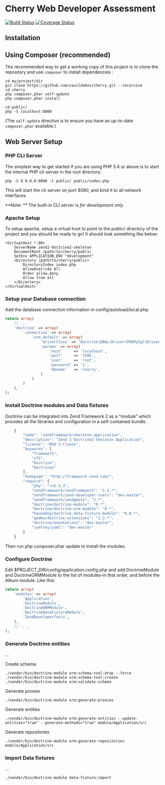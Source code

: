 Cherry Web Developer Assessment
=======================

[![Build Status](https://travis-ci.org/vasildakov/cherry.svg?branch=master)](https://travis-ci.org/vasildakov/boss-poker-gds)
[![Coverage Status](https://coveralls.io/repos/vasildakov/cherry/badge.png)](https://coveralls.io/r/vasildakov/boss-poker-gds)

Installation
------------

Using Composer (recommended)
----------------------------
The recommended way to get a working copy of this project is to clone the repository
and use `composer` to install dependencies :

```console
cd my/project/dir
git clone https://github.com/vasildakov/cherry.git --recursive
cd cherry
php composer.phar self-update
php composer.phar install

cd public/
php -S localhost:8000
```

(The `self-update` directive is to ensure you have an up-to-date `composer.phar` available.)



Web Server Setup
----------------

### PHP CLI Server

The simplest way to get started if you are using PHP 5.4 or above is to start the internal PHP cli-server in the root directory:

```console
php -S 0.0.0.0:8080 -t public/ public/index.php
```

This will start the cli-server on port 8080, and bind it to all network
interfaces.

**Note: ** The built-in CLI server is *for development only*.

### Apache Setup

To setup apache, setup a virtual host to point to the public/ directory of the
project and you should be ready to go! It should look something like below:

```apacheconf
<VirtualHost *:80>
    ServerName zend2-doctrine2-skeleton
    DocumentRoot /path/to/cherry/public
    SetEnv APPLICATION_ENV "development"
    <Directory /path/to/cherry/public>
        DirectoryIndex index.php
        AllowOverride All
        Order allow,deny
        Allow from all
    </Directory>
</VirtualHost>
```

### Setup your Database connection
Add the database connection information in config/autoload/local.php.

```php
return array(
    // ...
    'doctrine' => array(
        'connection' => array(
            'orm_default' => array(
                'driverClass' => 'Doctrine\DBAL\Driver\PDOMySql\Driver',
                'params' => array(
                    'host'     => 'localhost',
                    'port'     => '3306',
                    'user'     => 'root',
                    'password' => '1',
                    'dbname'   => 'cherry',
                )
            )
        )
    ),
);
```

### Install Doctrine modules and Data fixtures
Doctrine can be integrated into Zend Framework 2 as a “module” which provides all the libraries and configuration in a self-contained bundle.
    
```javascript
    {
        "name": "zendframework/skeleton-application",
        "description": "Zend 2 Doctrine2 Skeleton Application",
        "license": "BSD-3-Clause",
        "keywords": [
            "framework",
            "zf2",
            "Doctrine",
            "Doctrine2"
        ],
        "homepage": "http://framework.zend.com/",
        "require": {
            "php": ">=5.3.3",
            "zendframework/zendframework": "2.3.*",
            "zendframework/zend-developer-tools": "dev-master",
            "zendframework/zendgdata": "2.*",
            "doctrine/doctrine-module": "0.*",
            "doctrine/doctrine-orm-module": "0.*",
            "hounddog/doctrine-data-fixture-module": "0.0.*",
            "gedmo/doctrine-extensions": "2.3.*",
            "doctrine/annotations": "dev-master",
            "symfony/yaml": "dev-master"
        }
    }
```

Then run php composer.phar update to install the modules.


### Configure Doctrine
Edit $PROJECT_DIR/config/application.config.php and add DoctrineModule and DoctrineORMModule to the list of modules–in that order, and before the Album module. Like this:

```php
return array(
    'modules' => array(
        'Application',
        'DoctrineModule',
        'DoctrineORMModule',
        'DoctrineDataFixtureModule',
        'ZendDeveloperTools',
    ),
    // ...,
);
```


### Generate Doctrine entities
...

Create schema

```console
./vendor/bin/doctrine-module orm:schema-tool:drop --force
./vendor/bin/doctrine-module orm:schema-tool:create
./vendor/bin/doctrine-module orm:validate-schema
```

Generate proxies

```console
./vendor/bin/doctrine-module orm:generate:proxies
```

Generate entities

```console
./vendor/bin/doctrine-module orm:generate-entities --update-entities="true" --generate-methods="true" module/Application/src
```

Generate repositories

```console
./vendor/bin/doctrine-module orm:generate-repositories module/Application/src
```

### Import Data fixtures
...

```console
./vendor/bin/doctrine-module data-fixture:import
```

